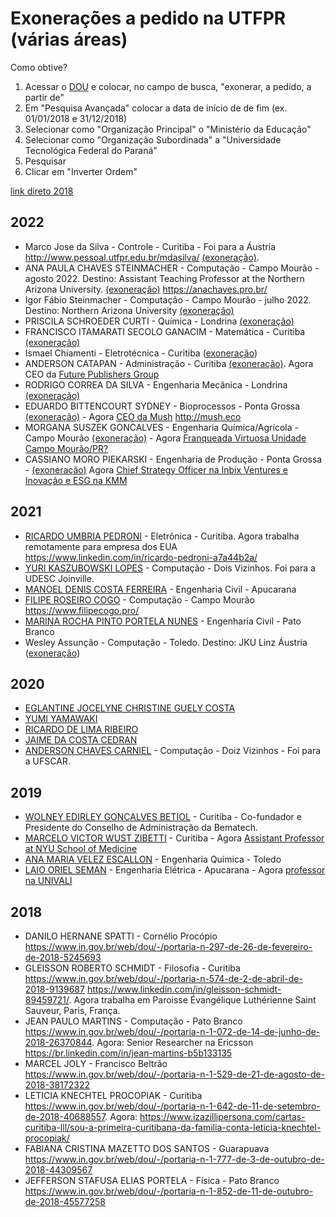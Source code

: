 # Exonerações a pedido na UTFPR (várias áreas)

Como obtive?

1. Acessar o [DOU](https://www.in.gov.br/inicio) e colocar, no campo de busca, "exonerar, a pedido, a partir de" 
2. Em "Pesquisa Avançada" colocar a data de início de de fim (ex. 01/01/2018 e 31/12/2018)
2. Selecionar como "Organização Principal" o "Ministério da Educação"
3. Selecionar como "Organização Subordinada" a "Universidade Tecnológica Federal do Paraná"
4. Pesquisar
5. Clicar em "Inverter Ordem"

[link direto 2018](https://www.in.gov.br/consulta/-/buscar/dou?q=%22++exonerar%2C+a+pedido%2C+a+partir+de%22&s=do2&exactDate=personalizado&sortType=0&delta=20&publishFrom=01%2F01%2F2018&publishTo=31%2F12%2F2018&reverseSort=1&orgPrin=Minist%C3%A9rio+da+Educa%C3%A7%C3%A3o&orgSub=Universidade+Tecnol%C3%B3gica+Federal+do+Paran%C3%A1)

## 2022
- Marco Jose da Silva - Controle - Curitiba - Foi para a Áustria http://www.pessoal.utfpr.edu.br/mdasilva/ [(exoneração)](https://www.in.gov.br/web/dou/-/portaria-de-pessoal-gabir/utfpr-n-1.389-de-15-de-agosto-de-2022-424180971).
- ANA PAULA CHAVES STEINMACHER - Computação - Campo Mourão - agosto 2022. Destino: Assistant Teaching Professor at the Northern Arizona University.  [(exoneração)](https://www.in.gov.br/en/web/dou/-/portaria-de-pessoal-gabir/utfpr-n-1.391-de-15-de-agosto-de-2022-424207440) https://anachaves.pro.br/
- Igor Fábio Steinmacher - Computação - Campo Mourão - julho 2022. Destino: Northern Arizona University [(exoneração)](https://www.in.gov.br/web/dou/-/portaria-de-pessoal-gabir/utfpr-n-1.233-de-18-de-julho-de-2022-416982541)
- PRISCILA SCHROEDER CURTI - Química - Londrina [(exoneração)](https://www.in.gov.br/web/dou/-/portaria-de-pessoal-gabir/utfpr-n-1.186-de-12-de-julho-de-2022-415899477)
- FRANCISCO ITAMARATI SECOLO GANACIM - Matemática - Curitiba [(exoneração)](https://www.in.gov.br/web/dou/-/portaria-de-pessoal-gabir/utfpr-n-1.035-de-23-de-junho-de-2022-411438648)
- Ismael Chiamenti - Eletrotécnica - Curitiba ([exoneração](https://www.in.gov.br/web/dou/-/portaria-de-pessoal-gabir/utfpr-n-1.009-de-20-de-junho-de-2022-410075894))
- ANDERSON CATAPAN - Administração - Curitiba [(exoneração)](https://www.in.gov.br/web/dou/-/portaria-de-pessoal-gabir/utfpr-n-984-de-13-de-junho-de-2022-408467427). Agora CEO da [Future Publishers Group](https://archive.is/keULV)
- RODRIGO CORREA DA SILVA - Engenharia Mecânica - Londrina [(exoneração)](https://www.in.gov.br/web/dou/-/portaria-de-pessoal-gabir/utfpr-n-343-de-10-de-marco-de-2022-386147203)
- EDUARDO BITTENCOURT SYDNEY - Bioprocessos - Ponta Grossa [(exoneração)](https://www.in.gov.br/web/dou/-/portaria-de-pessoal-gabir/utfpr-n-271-de-4-de-marco-de-2022-385195245) - Agora [CEO da Mush](https://www.linkedin.com/in/eduardo-bittencourt-sydney-7297502b)  http://mush.eco
- MORGANA SUSZEK GONCALVES - Engenharia Químíca/Agrícola - Campo Mourão [{exoneração)](https://www.in.gov.br/web/dou/-/portaria-de-pessoal-gabir/utfpr-n-212-de-21-de-fevereiro-de-2022-382362244) - Agora [Franqueada Virtuosa Unidade Campo Mourão/PR?](https://archive.is/zQ4te)
- CASSIANO MORO PIEKARSKI - Engenharia de Produção - Ponta Grossa - [(exoneração)](https://www.in.gov.br/web/dou/-/portaria-de-pessoal-gabir/utfpr-n-155-de-4-de-fevereiro-de-2022-379492185) Agora [Chief Strategy Officer na Inbix Ventures e Inovação e ESG na KMM](https://www.linkedin.com/in/cassiano-moro-piekarski/)


## 2021

- [RICARDO UMBRIA PEDRONI](https://www.in.gov.br/web/dou/-/portaria-de-pessoal-gabir/utfpr-n-1.724-de-14-de-setembro-de-2021-345498901) - Eletrônica - Curitiba. Agora trabalha remotamente para empresa dos EUA https://www.linkedin.com/in/ricardo-pedroni-a7a44b2a/
- [YURI KASZUBOWSKI LOPES](https://www.in.gov.br/web/dou/-/portaria-de-pessoal-gabir/utfpr-n-818-de-20-de-maio-de-2021-321531080) - Computação - Dois Vizinhos. Foi para a UDESC Joinville.
- [MANOEL DENIS COSTA FERREIRA](https://www.in.gov.br/web/dou/-/portaria-de-pessoal-gabir/utfpr-n-800-de-12-de-maio-de-2021-320670123) - Engenharia Civil - Apucarana 
- [FILIPE ROSEIRO COGO](https://www.in.gov.br/web/dou/-/portaria-de-pessoal-gabir/utfpr-n-529-de-30-de-marco-de-2021-311401881) - Computação - Campo Mourão https://www.filipecogo.pro/ 
- [MARINA ROCHA PINTO PORTELA NUNES](https://www.in.gov.br/web/dou/-/portaria-de-pessoal-gabir/utfpr-n-510-de-25-de-marco-de-2021-311137785) - Engenharia Civil - Pato Branco
- Wesley Assunção - Computação - Toledo. Destino: JKU Linz Áustria ([exoneração](https://www.in.gov.br/web/dou/-/portaria-de-pessoal-gabir/utfpr-n-92-de-21-de-janeiro-de-2021-300779236))

## 2020

- [EGLANTINE JOCELYNE CHRISTINE GUELY COSTA](https://www.in.gov.br/web/dou/-/portaria-n-182-de-12-de-fevereiro-de-2020-243336578)
- [YUMI YAMAWAKI](https://www.in.gov.br/web/dou/-/portaria-n-248-de-3-de-marco-de-2020-246515267)
- [RICARDO DE LIMA RIBEIRO](https://www.in.gov.br/web/dou/-/portaria-n-678-de-25-de-maio-de-2020-258916432)
- [JAIME DA COSTA CEDRAN](https://www.in.gov.br/web/dou/-/portaria-n-1.231-de-19-de-outubro-de-2020-284463674)
- [ANDERSON CHAVES CARNIEL](https://www.in.gov.br/web/dou/-/portaria-n-1.511-de-4-de-dezembro-de-2020-292985018) - Computação - Doiz Vizinhos - Foi para a UFSCAR.


## 2019

- [WOLNEY EDIRLEY GONCALVES BETIOL](https://www.in.gov.br/web/dou/-/portaria-n-1.074-de-17-de-junho-de-2019-164333766) - Curitiba - Co-fundador e Presidente do Conselho de Administração da Bematech.
- [MARCELO VICTOR WUST ZIBETTI](https://www.in.gov.br/web/dou/-/portaria-n-1.144-de-1-de-julho-de-2019-187443913) - Curitiba - Agora [Assistant Professor at NYU School of Medicine](https://www.linkedin.com/in/marcelo-victor-w%C3%BCst-zibetti-a2562a5/)
- [ANA MARIA VELEZ ESCALLON](https://www.in.gov.br/web/dou/-/portaria-n-1.279-de-15-de-julho-de-2019-196333602) - Engenharia Química - Toledo 
- [LAIO ORIEL SEMAN](https://www.in.gov.br/web/dou/-/portaria-n-1359-de-19-de-julho-de-2019-201851063) - Engenharia Elétrica - Apucarana - Agora [professor na UNIVALI](https://www.linkedin.com/in/laio-seman/)


## 2018 

- DANILO HERNANE SPATTI - Cornélio Procópio https://www.in.gov.br/web/dou/-/portaria-n-297-de-26-de-fevereiro-de-2018-5245693
- GLEISSON ROBERTO SCHMIDT - Filosofia - Curitiba https://www.in.gov.br/web/dou/-/portaria-n-574-de-2-de-abril-de-2018-9139687 https://www.linkedin.com/in/gleisson-schmidt-89459721/. Agora trabalha em Paroisse Évangélique Luthérienne Saint Sauveur, Paris, França.
- JEAN PAULO MARTINS - Computação - Pato Branco https://www.in.gov.br/web/dou/-/portaria-n-1-072-de-14-de-junho-de-2018-26370844. Agora: Senior Researcher na Ericsson https://br.linkedin.com/in/jean-martins-b5b133135
- MARCEL JOLY - Francisco Beltrão https://www.in.gov.br/web/dou/-/portaria-n-1-529-de-21-de-agosto-de-2018-38172322
- LETICIA KNECHTEL PROCOPIAK - Curitiba https://www.in.gov.br/web/dou/-/portaria-n-1-642-de-11-de-setembro-de-2018-40688557. Agora: https://www.izazillipersona.com/cartas-curitiba-lll/sou-a-primeira-curitibana-da-familia-conta-leticia-knechtel-procopiak/
- FABIANA CRISTINA MAZETTO DOS SANTOS - Guarapuava https://www.in.gov.br/web/dou/-/portaria-n-1-777-de-3-de-outubro-de-2018-44309567
- JEFFERSON STAFUSA ELIAS PORTELA - Física - Pato Branco https://www.in.gov.br/web/dou/-/portaria-n-1-852-de-11-de-outubro-de-2018-45577258
